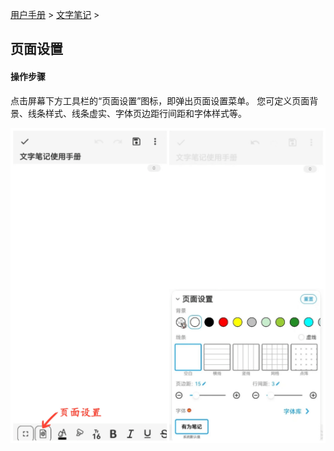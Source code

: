 [用户手册](/dragonnest/drawnote/manual/zh) > [文字笔记](/dragonnest/drawnote/manual/zh/text_note) >

页面设置
---
#### 操作步骤

点击屏幕下方工具栏的“页面设置”图标，即弹出页面设置菜单。 您可定义页面背景、线条样式、线条虚实、字体页边距行间距和字体样式等。

![](imgs/page_settings.png)
